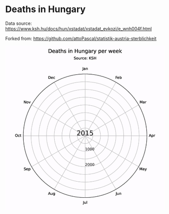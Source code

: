 # Deaths in Hungary

Data source: https://www.ksh.hu/docs/hun/xstadat/xstadat_evkozi/e_wnh004f.html

Forked from: https://github.com/attoPascal/statistik-austria-sterblichkeit

![Deaths in Hungary](https://github.com/kockabence/statistik-austria-sterblichkeit/blob/main/deaths.gif?raw=true)
